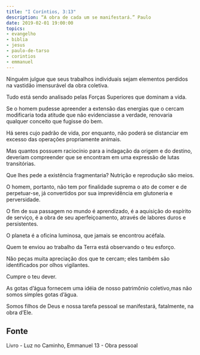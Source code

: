 ```yaml
---
title: "I Coríntios, 3:13"
description: “A obra de cada um se manifestará.” Paulo
date: 2019-02-01 19:00:00
topics: 
- evangelho
- biblia
- jesus
- paulo-de-tarso
- corintios
- emmanuel
---
```


Ninguém julgue que seus trabalhos individuais sejam elementos perdidos na
vastidão imensurável da obra coletiva.

Tudo está sendo analisado pelas Forças Superiores que dominam a vida.

Se o homem pudesse apreender a extensão das energias que o cercam
modificaria toda atitude que não evidenciasse a verdade, renovaria qualquer conceito
que fugisse do bem.

Há seres cujo padrão de vida, por enquanto, não poderá se distanciar em
excesso das operações propriamente animais.

Mas quantos possuem raciocínio para a indagação da origem e do destino,
deveriam compreender que se encontram em uma expressão de lutas transitórias.

Que lhes pede a existência fragmentaria?
Nutrição e reprodução são meios.

O homem, portanto, não tem por finalidade suprema o ato de comer e de
perpetuar-se, já convertidos por sua imprevidência em glutoneria e perversidade.

O fim de sua passagem no mundo é aprendizado, é a aquisição do espírito de
serviço, é a obra de seu aperfeiçoamento, através de labores duros e persistentes.

O planeta é a oficina luminosa, que jamais se encontrou acéfala.

Quem te enviou ao trabalho da Terra está observando o teu esforço.

Não peças muita apreciação dos que te cercam; eles também são
identificados por olhos vigilantes.

Cumpre o teu dever.

As gotas d’água fornecem uma idéia de nosso patrimônio coletivo,mas não
somos simples gotas d’água.

Somos filhos de Deus e nossa tarefa pessoal se manifestará, fatalmente, na
obra d’Ele.


## Fonte
Livro - Luz no Caminho, Emmanuel
13 - Obra pessoal
